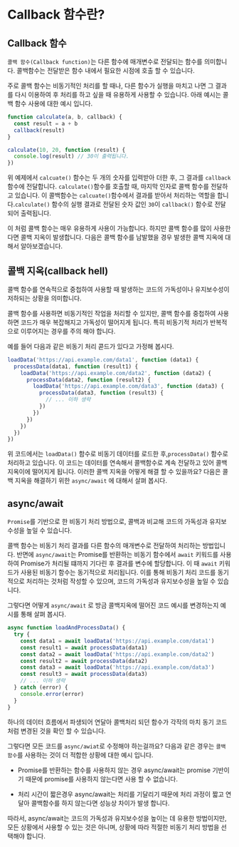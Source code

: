# Callback 함수란?

## Callback 함수

`콜백 함수(Callback function)`는 다른 함수에 매개변수로 전달되는 함수를 의미합니다. 콜백함수는 전달받은 함수 내에서 필요한 시점에 호출 할 수 있습니다.

주로 콜백 함수는 비동기적인 처리를 할 때나, 다른 함수가 실행을 마치고 나면 그 결과를 다시 이용하여 후 처리를 하고 싶을 때 유용하게 사용할 수 있습니다.
아래 예시는 콜백 함수 사용에 대한 예시 입니다.

```javascript
function calculate(a, b, callback) {
  const result = a + b
  callback(result)
}

calculate(10, 20, function (result) {
  console.log(result) // 30이 출력됩니다.
})
```

위 예제에서 `calcuate()` 함수는 두 개의 숫자를 입력받아 더한 후, 그 결과를 `callback` 함수에 전달합니다. `calculate()`함수를 호출할 때, 마지막 인자로 콜백 함수를 전달하고 있습니다. 이 콜백함수는 `calcuate()`함수에서 결과를 받아서 처리하는 역할을 합니다.`calculate()` 함수의 실행 결과로 전달된 숫자 값인 `30`이 `callback()` 함수로 전달되어 출력됩니다.

이 처럼 콜백 함수는 매우 유용하게 사용이 가능합니다. 하지만 콜백 함수를 많이 사용한다면 콜백 지옥이 발생합니다. 다음은 콜백 함수를 남발했을 경우 발생한 콜백 지옥에 대해서 알아보겠습니다.

## 콜백 지옥(callback hell)

콜백 함수를 연속적으로 중첩하여 사용할 때 발생하는 코드의 가독성이나 유지보수성이 저하되는 상황을 의미합니다.

콜백 함수를 사용하면 비동기적인 작업을 처리할 수 있지만, 콜백 함수를 중첩하여 사용하면 코드가 매우 복잡해지고 가독성이 떨어지게 됩니다. 특히 비동기적 처리가 반복적으로 이루어지는 경우를 주의 해야 합니다.

예를 들어 다음과 같은 비동기 처리 콛드가 있다고 가정해 봅시다.

```javascript
loadData('https://api.example.com/data1', function (data1) {
  processData(data1, function (result1) {
    loadData('https://api.example.com/data2', function (data2) {
      processData(data2, function (result2) {
        loadData('https://api.example.com/data3', function (data3) {
          processData(data3, function (result3) {
            // ... 이하 생략
          })
        })
      })
    })
  })
})
```

위 코드에서는 `loadData()` 함수로 비동기 데이터를 로드한 후,`processData()` 함수로 처리하고 있습니다. 이 코드는 데이터를 연속해서 콜백함수로 계속 전달하고 있어 콜백지옥이에 떨어지게 됩니다. 이러한 콜백 지옥을 어떻게 해결 할 수 있을까요? 다음은 콜백 지옥을 해결하기 위한 `async/await` 에 대해서 살펴 봅시다.

## async/await

`Promise`를 기반으로 한 비동기 처리 방법으로, 콜백과 비교해 코드의 가독성과 유지보수성을 높일 수 있습니다.

콜백 함수는 비동기 처리 결과를 다른 함수의 매개변수로 전달하여 처리하는 방법입니다. 반면에 `async/await`는 Promise를 반환하는 비동기 함수에서 `await` 키워드를 사용하여 Promise가 처리될 떄까지 기다린 후 결과를 변수에 할당합니다. 이 때 `await` 키워드가 사용된 비동기 함수는 동기적으로 처리됩니다. 이를 통해 비동기 처리 코드를 동기적으로 처리하는 것처럼 작성할 수 있으며, 코드의 가독성과 유지보수성을 높일 수 있습니다.

그렇다면 어떻게 `async/await` 로 방금 콜백지옥에 떨어진 코드 예시를 변경하는지 예시를 통해 살펴 봅시다.

```javascript
async function loadAndProcessData() {
  try {
    const data1 = await loadData('https://api.example.com/data1')
    const result1 = await processData(data1)
    const data2 = await loadData('https://api.example.com/data2')
    const result2 = await processData(data2)
    const data3 = await loadData('https://api.example.com/data3')
    const result3 = await processData(data3)
    // ... 이하 생략
  } catch (error) {
    console.error(error)
  }
}
```

하나의 데이터 흐름에서 파생되어 연달아 콜백처리 되던 함수가 각작의 마치 동기 코드처럼 변경된 것을 확인 할 수 있습니다.

그렇다면 모든 코드를 `async/awiat`로 수정해야 하는걸까요? 다음과 같은 경우는 `콜백 함수`를 사용하는 것이 더 적합한 상황에 대한 예시 입니다.

- Promise를 반환하는 함수를 사용하지 않는 경우
  async/await는 promise 기반이기 때문에 promise를 사용하지 않는다면 사용 할 수 없습니다.

- 처리 시간이 짧은경우
  async/await는 처리를 기달리기 때문에 처리 과정이 짧고
  연달아 콜백함수를 하지 않는다면 성능상 차이가 발생 합니다.

따라서, async/await는 코드의 가독성과 유지보수성을 높이는 데 유용한 방법이지만, 모든 상황에서 사용할 수 있는 것은 아니며, 상황에 따라 적절한 비동기 처리 방법을 선택해야 합니다.
